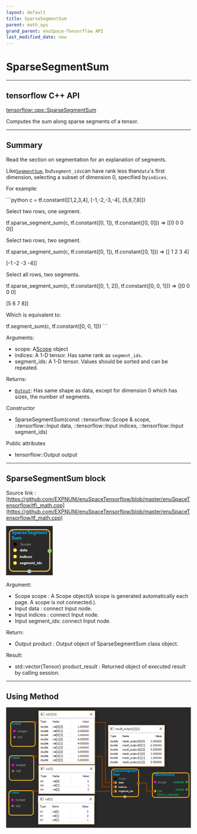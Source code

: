 ```yaml
--- 
layout: default 
title: SparseSegmentSum 
parent: math_ops 
grand_parent: enuSpace-Tensorflow API 
last_modified_date: now 
--- 
```


# SparseSegmentSum

---

## tensorflow C++ API

[tensorflow::ops::SparseSegmentSum](https://www.tensorflow.org/api_docs/cc/class/tensorflow/ops/sparse-segment-sum)

Computes the sum along sparse segments of a tensor.

---

## Summary

Read the section on segmentation for an explanation of segments.

Like[`SegmentSum`](https://www.tensorflow.org/api_docs/cc/class/tensorflow/ops/segment-sum.html#classtensorflow_1_1ops_1_1_segment_sum), but`segment_ids`can have rank less than`data`'s first dimension, selecting a subset of dimension 0, specified by`indices`.

For example:

\`\`\`python c = tf.constant\(\[\[1,2,3,4\], \[-1,-2,-3,-4\], \[5,6,7,8\]\]\)

Select two rows, one segment.

tf.sparse\_segment\_sum\(c, tf.constant\(\[0, 1\]\), tf.constant\(\[0, 0\]\)\) =&gt; \[\[0 0 0 0\]\]

Select two rows, two segment.

tf.sparse\_segment\_sum\(c, tf.constant\(\[0, 1\]\), tf.constant\(\[0, 1\]\)\) =&gt; \[\[ 1 2 3 4\]

\[-1 -2 -3 -4\]\]

Select all rows, two segments.

tf.sparse\_segment\_sum\(c, tf.constant\(\[0, 1, 2\]\), tf.constant\(\[0, 0, 1\]\)\) =&gt; \[\[0 0 0 0\]

\[5 6 7 8\]\]

Which is equivalent to:

tf.segment\_sum\(c, tf.constant\(\[0, 0, 1\]\)\) \`\`\`

Arguments:

* scope: A[Scope](https://www.tensorflow.org/api_docs/cc/class/tensorflow/scope.html#classtensorflow_1_1_scope) object
* indices: A 1-D tensor. Has same rank as `segment_ids`.
* segment\_ids: A 1-D tensor. Values should be sorted and can be repeated.

Returns:

* [`Output`](https://www.tensorflow.org/api_docs/cc/class/tensorflow/output.html#classtensorflow_1_1_output): Has same shape as data, except for dimension 0 which has size`k`, the number of segments.

Constructor

* SparseSegmentSum\(const ::tensorflow::Scope & scope, ::tensorflow::Input data, ::tensorflow::Input indices, ::tensorflow::Input segment\_ids\) 

Public attributes

* tensorflow::Output output

---

## SparseSegmentSum block

Source link : [https://github.com/EXPNUNI/enuSpaceTensorflow/blob/master/enuSpaceTensorflow/tf\_math.cpp](https://github.com/EXPNUNI/enuSpaceTensorflow/blob/master/enuSpaceTensorflow/tf_math.cpp)

![](./assets/math_SparseSegmentSum_Symbol.png)

Argument:

* Scope scope : A Scope object\(A scope is generated automatically each page. A scope is not connected.\).
* Input data : connect  Input node.
* Input indices : connect  Input node.
* Input segment\_ids: connect Input node.

Return:

* Output product : Output object of SparseSegmentSum class object. 

Result:

* std::vector\(Tensor\) product\_result : Returned object of executed result by calling session.

---

## Using Method

![](./assets/math_SparseSegmentSum_Method.png)

